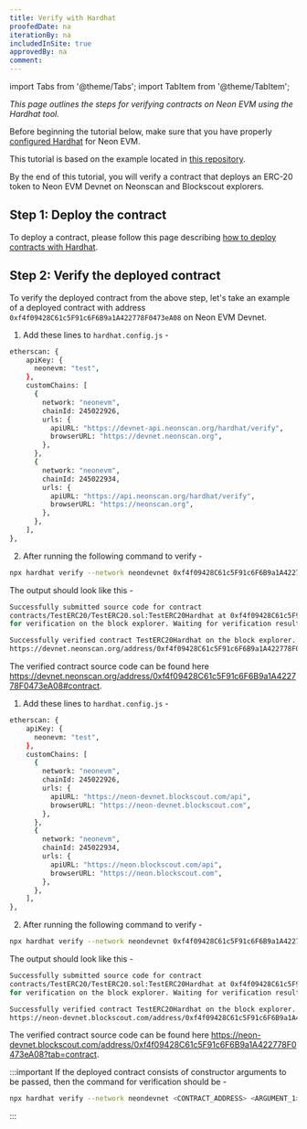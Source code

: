 ```yaml
---
title: Verify with Hardhat
proofedDate: na
iterationBy: na
includedInSite: true
approvedBy: na
comment:
---
```


import Tabs from '@theme/Tabs';
import TabItem from '@theme/TabItem';

_This page outlines the steps for verifying contracts on Neon EVM using the Hardhat tool._

Before beginning the tutorial below, make sure that you have properly [configured Hardhat](configure_hardhat) for Neon EVM.

This tutorial is based on the example located in [this repository](https://github.com/neonlabsorg/neon-tutorials/tree/main/hardhat).

By the end of this tutorial, you will verify a contract that deploys an ERC-20 token to Neon EVM Devnet on Neonscan and Blockscout explorers.

## Step 1: Deploy the contract

To deploy a contract, please follow this page describing [how to deploy contracts with Hardhat](https://docs.neonevm.org/docs/developing/deploy_facilities/using_hardhat).

## Step 2: Verify the deployed contract

To verify the deployed contract from the above step, let's take an example of a deployed contract with address `0xf4f09428C61c5F91c6F6B9a1A422778F0473eA08` on Neon EVM Devnet.

<Tabs>
<TabItem value="NeonScan" label="NeonScan">

1. Add these lines to `hardhat.config.js` -

```sh
etherscan: {
    apiKey: {
      neonevm: "test",
    },
    customChains: [
      {
        network: "neonevm",
        chainId: 245022926,
        urls: {
          apiURL: "https://devnet-api.neonscan.org/hardhat/verify",
          browserURL: "https://devnet.neonscan.org",
        },
      },
      {
        network: "neonevm",
        chainId: 245022934,
        urls: {
          apiURL: "https://api.neonscan.org/hardhat/verify",
          browserURL: "https://neonscan.org",
        },
      },
    ],
},
```

2. After running the following command to verify -

```sh
npx hardhat verify --network neondevnet 0xf4f09428C61c5F91c6F6B9a1A422778F0473eA08
```

The output should look like this -

```sh
Successfully submitted source code for contract
contracts/TestERC20/TestERC20.sol:TestERC20Hardhat at 0xf4f09428C61c5F91c6F6B9a1A422778F0473eA08
for verification on the block explorer. Waiting for verification result...

Successfully verified contract TestERC20Hardhat on the block explorer.
https://devnet.neonscan.org/address/0xf4f09428C61c5F91c6F6B9a1A422778F0473eA08#code
```

The verified contract source code can be found here https://devnet.neonscan.org/address/0xf4f09428C61c5F91c6F6B9a1A422778F0473eA08#contract.

</TabItem>

<TabItem value="Blockscout" label="Blockscout">

1. Add these lines to `hardhat.config.js` -

```sh
etherscan: {
    apiKey: {
      neonevm: "test",
    },
    customChains: [
      {
        network: "neonevm",
        chainId: 245022926,
        urls: {
          apiURL: "https://neon-devnet.blockscout.com/api",
          browserURL: "https://neon-devnet.blockscout.com",
        },
      },
      {
        network: "neonevm",
        chainId: 245022934,
        urls: {
          apiURL: "https://neon.blockscout.com/api",
          browserURL: "https://neon.blockscout.com",
        },
      },
    ],
},
```

2. After running the following command to verify -

```sh
npx hardhat verify --network neondevnet 0xf4f09428C61c5F91c6F6B9a1A422778F0473eA08
```

The output should look like this -

```sh
Successfully submitted source code for contract
contracts/TestERC20/TestERC20.sol:TestERC20Hardhat at 0xf4f09428C61c5F91c6F6B9a1A422778F0473eA08
for verification on the block explorer. Waiting for verification result...

Successfully verified contract TestERC20Hardhat on the block explorer.
https://neon-devnet.blockscout.com/address/0xf4f09428C61c5F91c6F6B9a1A422778F0473eA08#code
```

The verified contract source code can be found here https://neon-devnet.blockscout.com/address/0xf4f09428C61c5F91c6F6B9a1A422778F0473eA08?tab=contract.

</TabItem>
</Tabs>

:::important
If the deployed contract consists of constructor arguments to be passed, then the command for verification should be -

```sh
npx hardhat verify --network neondevnet <CONTRACT_ADDRESS> <ARGUMENT_1> <ARGUMENT_2>
```

:::
